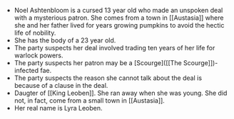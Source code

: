 - Noel Ashtenbloom is a cursed 13 year old who made an unspoken deal with a mysterious patron. She comes from a town in [[Austasia]] where she and her father lived for years growing pumpkins to avoid the hectic life of nobility.
- She has the body of a 23 year old.
- The party suspects her deal involved trading ten years of her life for warlock powers.
- The party suspects her patron may be a [Scourge]([[The Scourge]])-infected fae.
- The party suspects the reason she cannot talk about the deal is because of a clause in the deal.
- Daugter of [[King Leoben]]. She ran away when she was young. She did not, in fact, come from a small town in [[Austasia]].
- Her real name is Lyra Leoben.